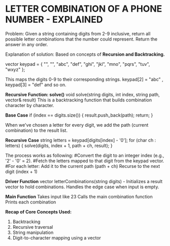
LETTER COMBINATION OF A PHONE NUMBER - EXPLAINED
===========================================

Problem:
Given a string containing digits from 2-9 inclusive, return all possible letter combinations that the number could represent. Return the answer in any order.

Explanation of solution: 
Based on concepts of **Recursion and Backtracking.**

vector<string> keypad = {
    "",     "",     "abc",  "def",
    "ghi",  "jkl",  "mno",  "pqrs",
    "tuv",  "wxyz"
};
 
This maps the digits 0-9 to their corresponding strings.
keypad[2] = "abc" , keypad[3] = "def" and so on.

**Recursive Function: solve()**
void solve(string digits, int index, string path, vector<string>& result)
This is a backtracking function that builds combination character by character.

**Base Case**
if (index == digits.size())
{
    result.push_back(path);
    return;
}

When we've chosen a letter for every digit, we add the path (current combination) to the result list.

**Recursive Case**
string letters = keypad[digits[index] - '0'];
for (char ch : letters)
{
    solve(digits, index + 1, path + ch, result);
}

The process works as following:
#Convert the digit to an integer index (e.g., '2' - '0' = 2).
#Fetch the letters mapped to that digit from the keypad vector.
#For each letter:
    Add it to the current path (path + ch)
    Recurse to the next digit (index + 1)

**Driver Function**
vector<string> letterCombinations(string digits) - Initializes a result vector to hold combinations. Handles the edge case when input is empty.

**Main Function**
Takes input like 23
Calls the main combination function
Prints each combination

**Recap of Core Concepts Used:**
1. Backtracking
2. Recursive traversal
3. String manipulation
4. Digit-to-character mapping using a vector

